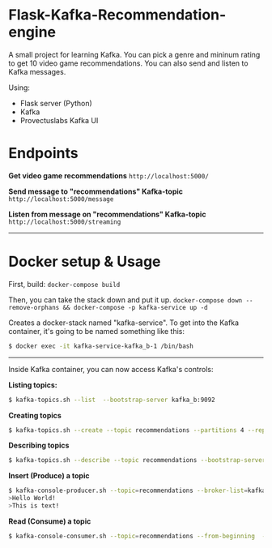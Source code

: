 # Flask-Kafka-Recommendation-engine

 A small project for learning Kafka. You can pick a genre and mininum rating to get 10 video game recommendations. You can also send and listen to Kafka messages.

 Using:
 - Flask server (Python)
 - Kafka
 - Provectuslabs Kafka UI

# Endpoints

**Get video game recommendations**
`http://localhost:5000/`

**Send message to "recommendations" Kafka-topic**
`http://localhost:5000/message`

**Listen from message on "recommendations" Kafka-topic**
`http://localhost:5000/streaming`

---

# Docker setup & Usage

First, build:
`docker-compose build`

Then, you can take the stack down and put it up.
`docker-compose down --remove-orphans && docker-compose -p kafka-service up -d`

Creates a docker-stack named "kafka-service". To get into the Kafka container, it's going to be named something like this:

```bash
$ docker exec -it kafka-service-kafka_b-1 /bin/bash
```

---

Inside Kafka container, you can now access Kafka's controls:

**Listing topics:**
```bash
$ kafka-topics.sh --list  --bootstrap-server kafka_b:9092
```

**Creating topics**
```bash
$ kafka-topics.sh --create --topic recommendations --partitions 4 --replication-factor 1  --bootstrap-server kafka_b:9092`
```

**Describing topics**
```bash
$ kafka-topics.sh --describe --topic recommendations --bootstrap-server kafka_b:9092
```

**Insert (Produce) a topic**
```bash
$ kafka-console-producer.sh --topic=recommendations --broker-list=kafka_b:9092
>Hello World!
>This is text!
```

**Read (Consume) a topic**
```bash
$ kafka-console-consumer.sh --topic=recommendations --from-beginning  --bootstrap-server kafka_b:9092
```
